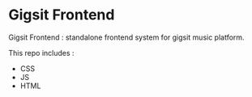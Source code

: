 # Gigsit Frontend

Gigsit Frontend : standalone frontend system for gigsit music platform.

This repo includes : 
- CSS
- JS
- HTML



